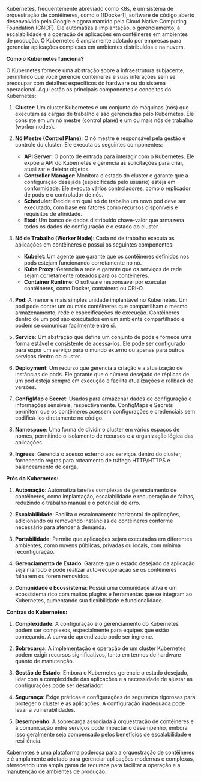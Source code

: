 Kubernetes, frequentemente abreviado como K8s, é um sistema de orquestração de contêineres, como o [[Docker]], software de código aberto desenvolvido pelo Google e agora mantido pela Cloud Native Computing Foundation (CNCF). Ele automatiza a implantação, o gerenciamento, a escalabilidade e a operação de aplicações em contêineres em ambientes de produção. O Kubernetes é amplamente adotado por empresas para gerenciar aplicações complexas em ambientes distribuídos e na nuvem.

**Como o Kubernetes funciona?**

O Kubernetes fornece uma abstração sobre a infraestrutura subjacente, permitindo que você gerencie contêineres e suas interações sem se preocupar com detalhes específicos do hardware ou do sistema operacional. Aqui estão os principais componentes e conceitos do Kubernetes:

1. **Cluster**: Um cluster Kubernetes é um conjunto de máquinas (nós) que executam as cargas de trabalho e são gerenciadas pelo Kubernetes. Ele consiste em um nó mestre (control plane) e um ou mais nós de trabalho (worker nodes).
    
2. **Nó Mestre (Control Plane)**: O nó mestre é responsável pela gestão e controle do cluster. Ele executa os seguintes componentes:
    
    - **API Server**: O ponto de entrada para interagir com o Kubernetes. Ele expõe a API do Kubernetes e gerencia as solicitações para criar, atualizar e deletar objetos.
    - **Controller Manager**: Monitora o estado do cluster e garante que a configuração desejada (especificada pelo usuário) esteja em conformidade. Ele executa vários controladores, como o replicador de pods e o controlador de nós.
    - **Scheduler**: Decide em qual nó de trabalho um novo pod deve ser executado, com base em fatores como recursos disponíveis e requisitos de afinidade.
    - **Etcd**: Um banco de dados distribuído chave-valor que armazena todos os dados de configuração e o estado do cluster.
3. **Nó de Trabalho (Worker Node)**: Cada nó de trabalho executa as aplicações em contêineres e possui os seguintes componentes:
    
    - **Kubelet**: Um agente que garante que os contêineres definidos nos pods estejam funcionando corretamente no nó.
    - **Kube Proxy**: Gerencia a rede e garante que os serviços de rede sejam corretamente roteados para os contêineres.
    - **Container Runtime**: O software responsável por executar contêineres, como Docker, containerd ou CRI-O.
4. **Pod**: A menor e mais simples unidade implantável no Kubernetes. Um pod pode conter um ou mais contêineres que compartilham o mesmo armazenamento, rede e especificações de execução. Contêineres dentro de um pod são executados em um ambiente compartilhado e podem se comunicar facilmente entre si.
    
5. **Service**: Um abstração que define um conjunto de pods e fornece uma forma estável e consistente de acessá-los. Ele pode ser configurado para expor um serviço para o mundo externo ou apenas para outros serviços dentro do cluster.
    
6. **Deployment**: Um recurso que gerencia a criação e a atualização de instâncias de pods. Ele garante que o número desejado de réplicas de um pod esteja sempre em execução e facilita atualizações e rollback de versões.
    
7. **ConfigMap e Secret**: Usados para armazenar dados de configuração e informações sensíveis, respectivamente. ConfigMaps e Secrets permitem que os contêineres acessem configurações e credenciais sem codificá-los diretamente no código.
    
8. **Namespace**: Uma forma de dividir o cluster em vários espaços de nomes, permitindo o isolamento de recursos e a organização lógica das aplicações.
    
9. **Ingress**: Gerencia o acesso externo aos serviços dentro do cluster, fornecendo regras para roteamento de tráfego HTTP/HTTPS e balanceamento de carga.
    

**Prós do Kubernetes:**

1. **Automação**: Automatiza tarefas complexas de gerenciamento de contêineres, como implantação, escalabilidade e recuperação de falhas, reduzindo o trabalho manual e o potencial de erro.
    
2. **Escalabilidade**: Facilita o escalonamento horizontal de aplicações, adicionando ou removendo instâncias de contêineres conforme necessário para atender à demanda.
    
3. **Portabilidade**: Permite que aplicações sejam executadas em diferentes ambientes, como nuvens públicas, privadas ou locais, com mínima reconfiguração.
    
4. **Gerenciamento de Estado**: Garante que o estado desejado da aplicação seja mantido e pode realizar auto-recuperação se os contêineres falharem ou forem removidos.
    
5. **Comunidade e Ecossistema**: Possui uma comunidade ativa e um ecossistema rico com muitos plugins e ferramentas que se integram ao Kubernetes, aumentando sua flexibilidade e funcionalidade.
    

**Contras do Kubernetes:**

1. **Complexidade**: A configuração e o gerenciamento do Kubernetes podem ser complexos, especialmente para equipes que estão começando. A curva de aprendizado pode ser íngreme.
    
2. **Sobrecarga**: A implementação e operação de um cluster Kubernetes podem exigir recursos significativos, tanto em termos de hardware quanto de manutenção.
    
3. **Gestão de Estado**: Embora o Kubernetes gerencie o estado desejado, lidar com a complexidade das aplicações e a necessidade de ajustar as configurações pode ser desafiador.
    
4. **Segurança**: Exige práticas e configurações de segurança rigorosas para proteger o cluster e as aplicações. A configuração inadequada pode levar a vulnerabilidades.
    
5. **Desempenho**: A sobrecarga associada à orquestração de contêineres e à comunicação entre serviços pode impactar o desempenho, embora isso geralmente seja compensado pelos benefícios de escalabilidade e resiliência.
    

Kubernetes é uma plataforma poderosa para a orquestração de contêineres e é amplamente adotado para gerenciar aplicações modernas e complexas, oferecendo uma ampla gama de recursos para facilitar a operação e a manutenção de ambientes de produção.